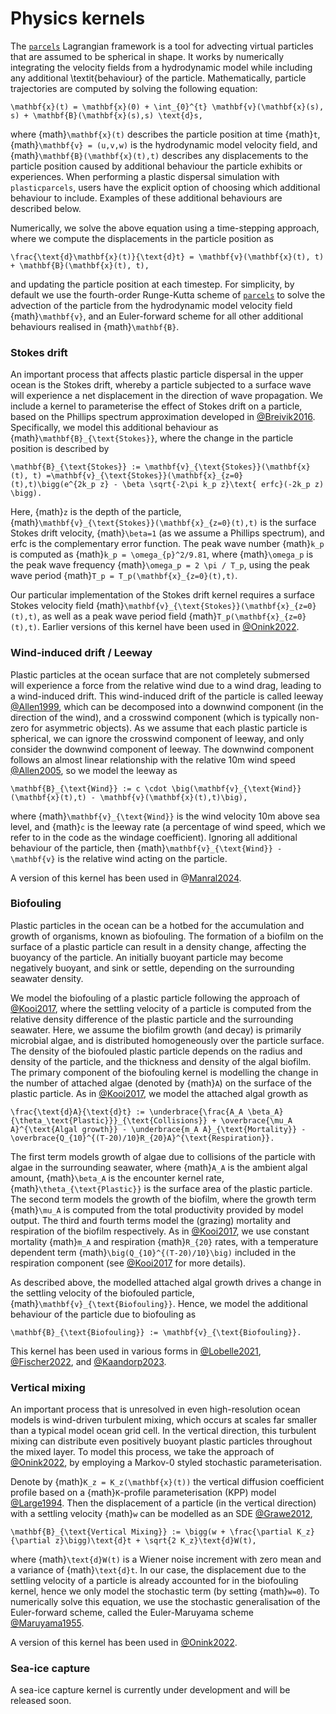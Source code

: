 # Physics kernels

The [`parcels`](https://parcels-code.org/) Lagrangian framework is a tool for advecting virtual particles that are assumed to be spherical in shape. It works by numerically integrating the velocity fields from a hydrodynamic model while including any additional \textit{behaviour} of the particle. Mathematically, particle trajectories are computed by solving the following equation:

```{math}
\mathbf{x}(t) = \mathbf{x}(0) + \int_{0}^{t} \mathbf{v}(\mathbf{x}(s), s) + \mathbf{B}(\mathbf{x}(s),s) \text{d}s,
```

where {math}`\mathbf{x}(t)` describes the particle position at time {math}`t`, {math}`\mathbf{v} = (u,v,w)` is the hydrodynamic model velocity field, and {math}`\mathbf{B}(\mathbf{x}(t),t)` describes any displacements to the particle position caused by additional behaviour the particle exhibits or experiences. When performing a plastic dispersal simulation with `plasticparcels`, users have the explicit option of choosing which additional behaviour to include. Examples of these additional behaviours are described below.

Numerically, we solve the above equation using a time-stepping approach, where we compute the displacements in the particle position as

```{math}
\frac{\text{d}\mathbf{x}(t)}{\text{d}t} = \mathbf{v}(\mathbf{x}(t), t) + \mathbf{B}(\mathbf{x}(t), t),
```

and updating the particle position at each timestep. For simplicity, by default we use the fourth-order Runge-Kutta scheme of [`parcels`](https://parcels-code.org/) to solve the advection of the particle from the hydrodynamic model velocity field {math}`\mathbf{v}`, and an Euler-forward scheme for all other additional behaviours realised in {math}`\mathbf{B}`.


### Stokes drift

An important process that affects plastic particle dispersal in the upper ocean is the Stokes drift, whereby a particle subjected to a surface wave will experience a net displacement in the direction of wave propagation. We include a kernel to parameterise the effect of Stokes drift on a particle, based on the Phillips spectrum approximation developed in [@Breivik2016](http://dx.doi.org/10.1016/j.ocemod.2016.01.005). Specifically, we model this additional behaviour as {math}`\mathbf{B}_{\text{Stokes}}`, where the change in the particle position is described by

```{math}
\mathbf{B}_{\text{Stokes}} := \mathbf{v}_{\text{Stokes}}(\mathbf{x}(t), t) =\mathbf{v}_{\text{Stokes}}(\mathbf{x}_{z=0}(t),t)\bigg(e^{2k_p z} - \beta \sqrt{-2\pi k_p z}\text{ erfc}(-2k_p z) \bigg).
```

Here, {math}`z` is the depth of the particle, {math}`\mathbf{v}_{\text{Stokes}}(\mathbf{x}_{z=0}(t),t)` is the surface Stokes drift velocity, {math}`\beta=1` (as we assume a Phillips spectrum), and erfc is the complementary error function. The peak wave number {math}`k_p` is computed as {math}`k_p = \omega_{p}^2/9.81`, where {math}`\omega_p` is the peak wave frequency {math}`\omega_p = 2 \pi / T_p`, using the peak wave period {math}`T_p = T_p(\mathbf{x}_{z=0}(t),t)`.

Our particular implementation of the Stokes drift kernel requires a surface Stokes velocity field {math}`\mathbf{v}_{\text{Stokes}}(\mathbf{x}_{z=0}(t),t)`, as well as a peak wave period field {math}`T_p(\mathbf{x}_{z=0}(t),t)`. Earlier versions of this kernel have been used in [@Onink2022](https://pubs.acs.org/doi/full/10.1021/acs.est.2c03363).


### Wind-induced drift / Leeway
Plastic particles at the ocean surface that are not completely submersed will experience a force from the relative wind due to a wind drag, leading to a wind-induced drift. This wind-induced drift of the particle is called leeway [@Allen1999](https://ntrl.ntis.gov/NTRL/dashboard/searchResults/titleDetail/ADA366414.xhtml), which can be decomposed into a downwind component (in the direction of the wind), and a crosswind component (which is typically non-zero for asymmetric objects). As we assume that each plastic particle is spherical, we can ignore the crosswind component of leeway, and only consider the downwind component of leeway. The downwind component follows an almost linear relationship with the relative 10m wind speed [@Allen2005](https://ntrl.ntis.gov/NTRL/dashboard/searchResults/titleDetail/ADA435435.xhtml), so we model the leeway as


```{math}
\mathbf{B}_{\text{Wind}} := c \cdot \big(\mathbf{v}_{\text{Wind}}(\mathbf{x}(t),t) - \mathbf{v}(\mathbf{x}(t),t)\big),
```


where {math}`\mathbf{v}_{\text{Wind}}` is the wind velocity 10m above sea level, and {math}`c` is the leeway rate (a percentage of wind speed, which we refer to in the code as the windage coefficient). Ignoring all additional behaviour of the particle, then {math}`\mathbf{v}_{\text{Wind}} - \mathbf{v}` is the relative wind acting on the particle.

A version of this kernel has been used in @[Manral2024](https://open-research-europe.ec.europa.eu/articles/4-41).

### Biofouling
Plastic particles in the ocean can be a hotbed for the accumulation and growth of organisms, known as biofouling. The formation of a biofilm on the surface of a plastic particle can result in a density change, affecting the buoyancy of the particle. An initially buoyant particle may become negatively buoyant, and sink or settle, depending on the surrounding seawater density.

We model the biofouling of a plastic particle following the approach of [@Kooi2017](http://dx.doi.org/10.1021/acs.est.6b04702), where the settling velocity of a particle is computed from the relative density difference of the plastic particle and the surrounding seawater. Here, we assume the biofilm growth (and decay) is primarily microbial algae, and is distributed homogeneously over the particle surface. The density of the biofouled plastic particle depends on the radius and density of the particle, and the thickness and density of the algal biofilm. The primary component of the biofouling kernel is modelling the change in the number of attached algae (denoted by {math}`A`) on the surface of the plastic particle. As in [@Kooi2017](http://dx.doi.org/10.1021/acs.est.6b04702), we model the attached algal growth as


```{math}
\frac{\text{d}A}{\text{d}t} := \underbrace{\frac{A_A \beta_A}{\theta_\text{Plastic}}}_{\text{Collisions}} + \overbrace{\mu_A A}^{\text{Algal growth}} - \underbrace{m_A A}_{\text{Mortality}} - \overbrace{Q_{10}^{(T-20)/10}R_{20}A}^{\text{Respiration}}.
```


The first term models growth of algae due to collisions of the particle with algae in the surrounding seawater, where {math}`A_A` is the ambient algal amount, {math}`\beta_A` is the encounter kernel rate, {math}`\theta_{\text{Plastic}}` is the surface area of the plastic particle. The second term models the growth of the biofilm, where the growth term {math}`\mu_A` is computed from the total productivity provided by model output. The third and fourth terms model the (grazing) mortality and respiration of the biofilm respectively. As in [@Kooi2017](http://dx.doi.org/10.1021/acs.est.6b04702), we use constant mortality {math}`m_A` and respiration {math}`R_{20}` rates, with a temperature dependent term {math}`\big(Q_{10}^{(T-20)/10}\big)` included in the respiration component (see [@Kooi2017](http://dx.doi.org/10.1021/acs.est.6b04702) for more details).

As described above, the modelled attached algal growth drives a change in the settling velocity of the biofouled particle, {math}`\mathbf{v}_{\text{Biofouling}}`. Hence, we model the additional behaviour of the particle due to biofouling as

```{math}
\mathbf{B}_{\text{Biofouling}} := \mathbf{v}_{\text{Biofouling}}.
```

This kernel has been used in various forms in [@Lobelle2021](http://dx.doi.org/10.1029/2020JC017098), [@Fischer2022](http://dx.doi.org/10.5194/bg-19-2211-2022), and [@Kaandorp2023](http://dx.doi.org/10.1038/s41561-023-01216-0).

### Vertical mixing
An important process that is unresolved in even high-resolution ocean models is wind-driven turbulent mixing, which occurs at scales far smaller than a typical model ocean grid cell. In the vertical direction, this turbulent mixing can distribute even positively buoyant plastic particles throughout the mixed layer. To model this process, we take the approach of [@Onink2022](http://dx.doi.org/10.5194/gmd-15-1995-2022), by employing a Markov-0 styled stochastic parameterisation.

Denote by {math}`K_z = K_z(\mathbf{x}(t))` the vertical diffusion coefficient profile based on a {math}`K`-profile parameterisation (KPP) model [@Large1994](http://dx.doi.org/10.1029/94RG01872). Then the displacement of a particle (in the vertical direction) with a settling velocity {math}`w` can be modelled as an SDE [@Grawe2012](http://dx.doi.org/10.1007/s10236-012-0523-y),

```{math}
\mathbf{B}_{\text{Vertical Mixing}} := \bigg(w + \frac{\partial K_z}{\partial z}\bigg)\text{d}t + \sqrt{2 K_z}\text{d}W(t),
```

where {math}`\text{d}W(t)` is a Wiener noise increment with zero mean and a variance of {math}`\text{d}t`. In our case, the displacement due to the settling velocity of a particle is already accounted for in the biofouling kernel, hence we only model the stochastic term (by setting {math}`w=0`). To numerically solve this equation, we use the stochastic generalisation of the Euler-forward scheme, called the Euler-Maruyama scheme [@Maruyama1955](http://dx.doi.org/10.1007/BF02846028).

A version of this kernel has been used in [@Onink2022](http://dx.doi.org/10.5194/gmd-15-1995-2022).


### Sea-ice capture
A sea-ice capture kernel is currently under development and will be released soon.
